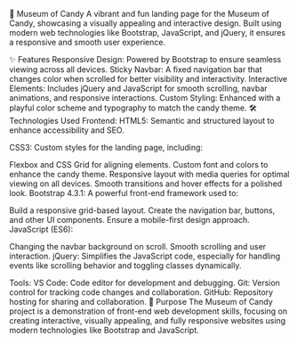 🍬 Museum of Candy
A vibrant and fun landing page for the Museum of Candy, showcasing a visually appealing and interactive design. Built using modern web technologies like Bootstrap, JavaScript, and jQuery, it ensures a responsive and smooth user experience.

✨ Features
Responsive Design: Powered by Bootstrap to ensure seamless viewing across all devices.
Sticky Navbar: A fixed navigation bar that changes color when scrolled for better visibility and interactivity.
Interactive Elements: Includes jQuery and JavaScript for smooth scrolling, navbar animations, and responsive interactions.
Custom Styling: Enhanced with a playful color scheme and typography to match the candy theme.
🛠️ Technologies Used
Frontend:
HTML5:
Semantic and structured layout to enhance accessibility and SEO.

CSS3:
Custom styles for the landing page, including:

Flexbox and CSS Grid for aligning elements.
Custom font and colors to enhance the candy theme.
Responsive layout with media queries for optimal viewing on all devices.
Smooth transitions and hover effects for a polished look.
Bootstrap 4.3.1:
A powerful front-end framework used to:

Build a responsive grid-based layout.
Create the navigation bar, buttons, and other UI components.
Ensure a mobile-first design approach.
JavaScript (ES6):

Changing the navbar background on scroll.
Smooth scrolling and user interaction.
jQuery:
Simplifies the JavaScript code, especially for handling events like scrolling behavior and toggling classes dynamically.

Tools:
VS Code: Code editor for development and debugging.
Git: Version control for tracking code changes and collaboration.
GitHub: Repository hosting for sharing and collaboration.
🎯 Purpose
The Museum of Candy project is a demonstration of front-end web development skills, focusing on creating interactive, visually appealing, and fully responsive websites using modern technologies like Bootstrap and JavaScript.
